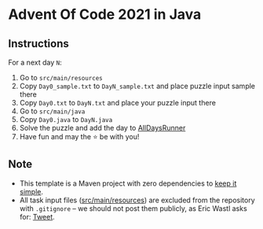 # Advent Of Code 2021 in Java

## Instructions

For a next day `N`:

1. Go to `src/main/resources`
2. Copy `Day0_sample.txt` to `DayN_sample.txt` and place puzzle input sample there
3. Copy `Day0.txt` to `DayN.txt` and place your puzzle input there
4. Go to `src/main/java`
5. Copy `Day0.java` to `DayN.java`
6. Solve the puzzle and add the day to [AllDaysRunner](src/main/java/AllDaysRunner.java)
7. Have fun and may the ⭐ be with you!

## Note

- This template is a Maven project with zero dependencies to [keep it simple](https://en.wikipedia.org/wiki/KISS_principle). 
- All task input files ([src/main/resources](src/main/resources)) are excluded from the repository with `.gitignore` – we should not post them publicly, as Eric Wastl asks for: [Tweet](https://twitter.com/ericwastl/status/1465805354214830081).